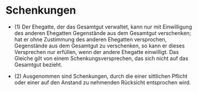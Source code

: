# Schenkungen

- (1) Der Ehegatte, der das Gesamtgut verwaltet, kann nur mit Einwilligung des anderen Ehegatten Gegenstände aus dem Gesamtgut verschenken; hat er ohne Zustimmung des anderen Ehegatten versprochen, Gegenstände aus dem Gesamtgut zu verschenken, so kann er dieses Versprechen nur erfüllen, wenn der andere Ehegatte einwilligt. Das Gleiche gilt von einem Schenkungsversprechen, das sich nicht auf das Gesamtgut bezieht.

- (2) Ausgenommen sind Schenkungen, durch die einer sittlichen Pflicht oder einer auf den Anstand zu nehmenden Rücksicht entsprochen wird.

